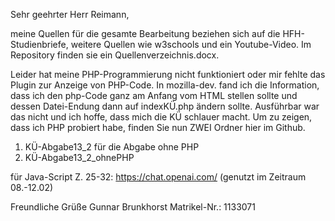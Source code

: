 Sehr geehrter Herr Reimann, 

meine Quellen für die gesamte Bearbeitung beziehen sich auf die HFH-Studienbriefe, weitere Quellen wie w3schools und ein Youtube-Video. Im Repository finden sie ein Quellenverzeichnis.docx. 

Leider hat meine PHP-Programmierung nicht funktioniert oder mir fehlte das Plugin zur Anzeige von PHP-Code. In mozilla-dev. fand ich die Information, dass ich den php-Code ganz am Anfang vom HTML stellen sollte und dessen Datei-Endung dann auf indexKÜ.php ändern sollte. Ausführbar war das nicht und ich hoffe, dass mich die KÜ schlauer macht. 
Um zu zeigen, dass ich PHP probiert habe, finden Sie nun ZWEI Ordner hier im Github.
1) KÜ-Abgabe13_2 für die Abgabe ohne PHP
2) KÜ-Abgabe13_2_ohnePHP

für Java-Script Z. 25-32: https://chat.openai.com/ (genutzt im Zeitraum 08.-12.02)


Freundliche Grüße
Gunnar Brunkhorst
Matrikel-Nr.: 1133071
